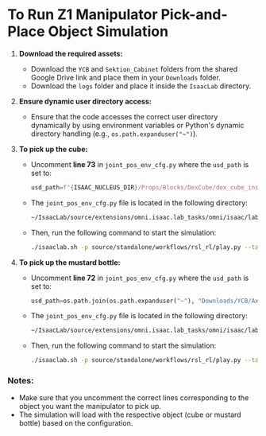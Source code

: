 # To Run Z1 Manipulator Pick-and-Place Object Simulation

1. **Download the required assets:**
   - Download the `YCB` and `Sektion_Cabinet` folders from the shared Google Drive link and place them in your `Downloads` folder.
   - Download the `logs` folder and place it inside the `IsaacLab` directory.

2. **Ensure dynamic user directory access:**
   - Ensure that the code accesses the correct user directory dynamically by using environment variables or Python's dynamic directory handling (e.g., `os.path.expanduser("~")`).

3. **To pick up the cube:**
   - Uncomment **line 73** in `joint_pos_env_cfg.py` where the `usd_path` is set to:
     ```python
     usd_path=f"{ISAAC_NUCLEUS_DIR}/Props/Blocks/DexCube/dex_cube_instanceable.usd"
     ```
   - The `joint_pos_env_cfg.py` file is located in the following directory:
     ```bash
     ~/IsaacLab/source/extensions/omni.isaac.lab_tasks/omni/isaac/lab_tasks/manager_based/manipulation/z1_lift_from_drawer/config/z1
     ```
   - Then, run the following command to start the simulation:
     ```bash
     ./isaaclab.sh -p source/standalone/workflows/rsl_rl/play.py --task Isaac-Lift-Cube-from-drawer-Z1-v0 --num_envs 16 --load_run 2024-09-20_16-45-10_cube_1500
     ```

4. **To pick up the mustard bottle:**
   - Uncomment **line 72** in `joint_pos_env_cfg.py` where the `usd_path` is set to:
     ```python
     usd_path=os.path.join(os.path.expanduser("~"), "Downloads/YCB/Axis_Aligned/006_mustard_bottle.usd")
     ```
   - The `joint_pos_env_cfg.py` file is located in the following directory:
     ```bash
     ~/IsaacLab/source/extensions/omni.isaac.lab_tasks/omni/isaac/lab_tasks/manager_based/manipulation/z1_lift_from_drawer/config/z1
     ```
   - Then, run the following command to start the simulation:
     ```bash
     ./isaaclab.sh -p source/standalone/workflows/rsl_rl/play.py --task Isaac-Lift-Cube-from-drawer-Z1-v0 --num_envs 16 --load_run 2024-09-20_18-15-07_mustard
     ```

### Notes:
- Make sure that you uncomment the correct lines corresponding to the object you want the manipulator to pick up.
- The simulation will load with the respective object (cube or mustard bottle) based on the configuration.

